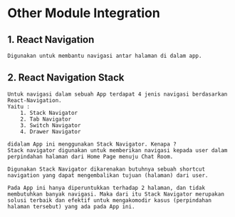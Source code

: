 # Other Module Integration

## 1. React Navigation

    Digunakan untuk membantu navigasi antar halaman di dalam app.

## 2. React Navigation Stack

    Untuk navigasi dalam sebuah App terdapat 4 jenis navigasi berdasarkan React-Navigation.
    Yaitu : 
        1. Stack Navigator
        2. Tab Navigator
        3. Switch Navigator
        4. Drawer Navigator

    didalam App ini menggunakan Stack Navigator. Kenapa ?
    Stack navigator digunakan untuk memberikan navigasi kepada user dalam perpindahan halaman dari Home Page menuju Chat Room. 
    
    Digunakan Stack Navigator dikarenakan butuhnya sebuah shortcut navigation yang dapat mengembalikan tujuan (halaman) dari user. 
    
    Pada App ini hanya diperuntukkan terhadap 2 halaman, dan tidak membutuhkan banyak navigasi. Maka dari itu Stack Navigator merupakan solusi terbaik dan efektif untuk mengakomodir kasus (perpindahan halaman tersebut) yang ada pada App ini.
